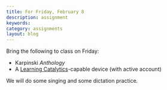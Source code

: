 ```yaml
---
title: For Friday, February 8
description: assignment
keywords: 
category: assignments
layout: blog
---
```


Bring the following to class on Friday:

- Karpinski *Anthology*
- A [Learning Catalytics][LC]-capable device (with active account)

We will do some singing and some dictation practice.

[LC]: http://www.learningcatalytics.com
